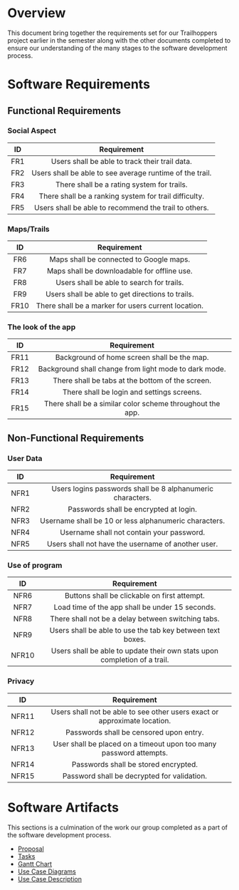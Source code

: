 # Overview

This document bring together the requirements set for our Trailhoppers project earlier in the semester along with the other documents completed to ensure our understanding of the many stages to the software development process.

# Software Requirements

<Describe the structure of this section>
  
## Functional Requirements
### Social Aspect
| ID | Requirement |
| :-------------: | :----------: |
| FR1 | Users shall be able to track their trail data. |
| FR2 | Users shall be able to see average runtime of the trail. |
| FR3 | There shall be a rating system for trails. |
| FR4 | There shall be a ranking system for trail difficulty. |
| FR5 | Users shall be able to recommend the trail to others. |

### Maps/Trails
| ID | Requirement |
| :-------------: | :----------: |
| FR6 | Maps shall be connected to Google maps. |
| FR7 | Maps shall be downloadable for offline use. |
| FR8 | Users shall be able to search for trails. |
| FR9 | Users shall be able to get directions to trails. |
| FR10 | There shall be a marker for users current location. |

### The look of the app
| ID | Requirement |
| :-------------: | :----------: |
| FR11 | Background of home screen shall be the map. |
| FR12 | Background shall change from light mode to dark mode. |
| FR13 | There shall be tabs at the bottom of the screen. |
| FR14 | There shall be login and settings screens. |
| FR15 | There shall be a similar color scheme throughout the app. |

## Non-Functional Requirements
### User Data
| ID | Requirement |
| :-------------: | :----------: |
| NFR1 | Users logins passwords shall be 8 alphanumeric characters. |
| NFR2 | Passwords shall be encrypted at login. |
| NFR3 | Username shall be 10 or less alphanumeric characters. |
| NFR4 | Username shall not contain your password. |
| NFR5 | Users shall not have the username of another user. |

### Use of program
| ID | Requirement |
| :-------------: | :----------: |
| NFR6 | Buttons shall be clickable on first attempt. |
| NFR7 | Load time of the app shall be under 15 seconds. |
| NFR8 | There shall not be a delay between switching tabs. |
| NFR9 | Users shall be able to use the tab key between text boxes. |
| NFR10 | Users shall be able to update their own stats upon completion of a trail. |

### Privacy
| ID | Requirement |
| :-------------: | :----------: |
| NFR11 | Users shall not be able to see other users exact or approximate location. |
| NFR12 | Passwords shall be censored upon entry. |
| NFR13 | User shall be placed on a timeout upon too many password attempts. |
| NFR14 | Passwords shall be stored encrypted. |
| NFR15 | Password shall be decrypted for validation. |


# Software Artifacts
  
This sections is a culmination of the work our group completed as a part of the software development process.
  
* [Proposal](https://github.com/ricketsk/GVSU-CIS350-TRAILHOPPERS/blob/master/docs/proposal-template.md)
* [Tasks](https://github.com/ricketsk/GVSU-CIS350-TRAILHOPPERS/blob/master/docs/Tasks.md)
* [Gantt Chart](https://github.com/ricketsk/GVSU-CIS350-TRAILHOPPERS/blob/master/docs/CIS%20350%20Gantt%20Chart%20-%20Sheet3.pdf)
* [Use Case Diagrams](https://github.com/ricketsk/GVSU-CIS350-TRAILHOPPERS/blob/master/artifacts/use_case_diagrams/CIS%20350%20Use-Case%20Diagrams.pdf)
* [Use Case Description](https://github.com/ricketsk/GVSU-CIS350-TRAILHOPPERS/blob/master/artifacts/use_case_diagrams/Use_Case_description.md)
